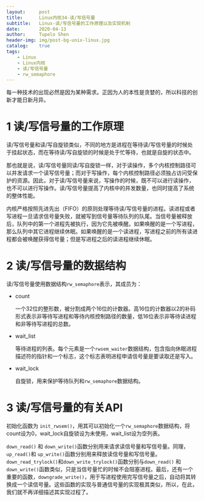 ```yaml
---
layout:     post
title:      Linux内核34-读/写信号量
subtitle:   Linux-读/写信号量的工作原理以及实现机制
date:       2020-04-13
author:     Tupelo Shen
header-img: img/post-bg-unix-linux.jpg
catalog:    true
tags:
    - Linux
    - Linux内核
    - 读/写信号量
    - rw_semaphore
---
```


每一种技术的出现必然是因为某种需求。正因为人的本性是贪婪的，所以科技的创新才能日新月异。

# 1 读/写信号量的工作原理

读/写信号量和读/写自旋锁类似，不同的地方是进程在等待读/写信号量的时候处于挂起状态，而在等待读/写自旋锁的时候是处于忙等待，也就是自旋的状态中。

那也就是说，读/写信号量同读/写自旋锁一样，对于读操作，多个内核控制路径可以并发请求一个读写信号量；而对于写操作，每个内核控制路径必须独占访问受保护的资源。因此，对于读/写信号量来说，写操作的时候，既不可以进行读操作，也不可以进行写操作。读/写信号量提高了内核中的并发数量，也同时提高了系统的整体性能。

内核严格按照先进先出（FIFO）的原则处理等待读/写信号量的进程。读进程或者写进程一旦请求信号量失败，就被写到信号量等待队列的队尾。当信号量被释放后，队列中的第一个进程先被执行，因为它先被唤醒。如果唤醒的是一个写进程，那么队列中其它进程继续休眠。如果唤醒的是一个读进程，写进程之前的所有读进程都会被唤醒获得信号量；但是写进程之后的读进程继续休眠。

# 2 读/写信号量的数据结构

读/写信号量使用数据结构`rw_semaphore`表示，其成员为：

* count

    一个32位的整形数，被分割成两个16位的计数器。高16位的计数器以2的补码形式表示非等待写进程和等待内核控制路径的数量，低16位表示非等待读进程和非等待写进程的总数。

* wait_list

    等待进程的列表。每个元素是一个`rwsem_waiter`数据结构，包含指向休眠进程描述符的指针和一个标志，这个标志表明进程申请信号量是要读取还是写入。

* wait_lock

    自旋锁，用来保护等待队列和`rw_semaphore`数据结构。

# 3 读/写信号量的有关API

初始化函数为 `init_rwsem()`，用其可以初始化一个`rw_semaphore`数据结构，将count设为0，wait_lock自旋锁设为未使用，wait_list设为空列表。

`down_read()` 和 `down_write()`函数分别用来请求读信号量和写信号量。同理，`up_read()`和 `up_write()`函数分别用来释放读信号量和写信号量。`down_read_trylock()`和`down_write_trylock()`函数分别与`down_read()` 和 `down_write()`函数类似，只是当信号量忙的时候不会阻塞进程。最后，还有一个重要的函数，`downgrade_write()`，用于写进程使用完写信号量之后，自动将其转换成一个读信号量。这些函数的实现与普通信号量的实现极其类似，所以，在此，我们就不再详细描述其实现过程了。